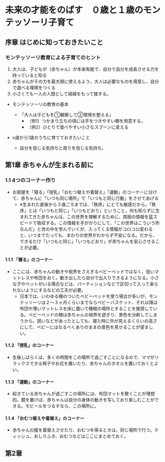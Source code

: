 # 未来の才能をのばす　０歳と１歳のモンテッソーリ子育て
## 序章 はじめに知っておきたいこと
### モンテッソーリ教育による子育てのヒント
  1. 大人は、子どもが（赤ちゃん）が本来有能で、自分で自分を成長させる力を持っていると知る
  2. 赤ちゃんがその力を最大限に使えるよう、大人は必要なものを用意し、自分で選べる環境をつくる
  3. 小さくても一人の人間として経緯をもって接する。
  
- モンテッソーリの教育の基本
  - 「大人は子どもを①観察して②環境を整える」
    - （例1）つかまり立ちの頃には手をつきやすい棚を用意する。
    - （例2）ひとりで食べやすい小さなスプーンに変える
    
- o歳から1歳のうちに育てておきたいこと
  - 自分を信じる気持ちと周りを信じる気持ち。

## 第1章 赤ちゃんが生まれる前に
### 1.1 4つのコーナー作り
- お部屋を「寝る」「授乳」「おむつ替えや着替え」「運動」のコーナーに分けて、赤ちゃんに「いつも同じ場所」で「いつもと同じ行動」をさせてあげる
  - ※生まれた直後から３歳ごろまでは、「秩序」にとても敏感だから。「秩序」とは「いつもと同じ」「いつもどおり」ということ。何も知らずに生まれてきた赤ちゃんは、この世界を理解するために、周囲の情報を猛スピードで吸収する。この情報を手がかりにして、「この世界はこういう所なんだ」と世の中を学んでいくが、入ってくる情報がコロコロ変わると、いつまでたっても、まわりの世界がわからず不安になる。だから、できるだけ「いつもと同じ」「いつもどおり」が赤ちゃんを安心させることが必要。
#### 1.1.1 「寝る」のコーナー
- ここには、赤ちゃんの動きや視界をさえぎるベビーベッドではなく、低いマットレスや布団をおく。動き出したら自分で出入りできるようになる。小さな子やペットがいる場合などは、パーティションなどで区切って入って来られないようにするなどの工夫が必要。
  -  日本では、いわゆる柵のついたベビーベッドを使う場合が多いが、モンテッソーリは２～３ヶ月くらいまでならベビーバスケット、それ以降は布団や薄いマットレスを床に置いて睡眠の場所とすることを推奨している。ベビーベッドの柵は赤ちゃんの視界を遮ぎり、景色を分断してしまうから。囲いなどがあったとしても、寝た時に外が見えるくらいの高さにして、ベビーにはなるべくありのままの景色を見せることが望ましい。
#### 1.1.2 「授乳」のコーナー
- 生後しばらくは、多くの時間をこの場所で過ごすことになるので、ママがリラックスできる椅子やお花を置いたり、赤ちゃんのタオルを置いておくとよい。
#### 1.1.3 「運動」のコーナー
- 起きている赤ちゃんが過ごすこの場所には、布団マットを敷くことが理想的。鏡を置けば、赤ちゃんは自分の身体の動きを写しており楽しむことができる。モビールをつるすなら、この場所に。
#### 1.1.4 「おむつ替えや着替え」のコーナー
- 赤ちゃんの服を着替えさせたり、おむつを帰るときは、同じ場所で行う。ティッシュ、おしりふき、おむつなどはここにまとめておく。

## 第2章